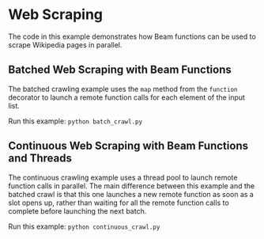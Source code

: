 # Web Scraping

The code in this example demonstrates how Beam functions can be used to scrape Wikipedia pages in parallel.

## Batched Web Scraping with Beam Functions

The batched crawling example uses the `map` method from the `function` decorator to launch a remote function calls for each element of the input list. 

Run this example: `python batch_crawl.py`

## Continuous Web Scraping with Beam Functions and Threads

The continuous crawling example uses a thread pool to launch remote function calls in parallel. The main difference between this example and the batched crawl is that this one launches a new remote function as soon as a slot opens up, rather than waiting for all the remote function calls to complete before launching the next batch.

Run this example: `python continuous_crawl.py`
